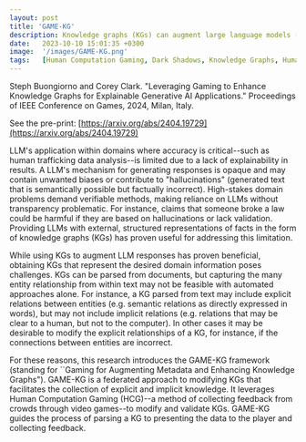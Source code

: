```yaml
---
layout: post
title: 'GAME-KG'
description: Knowledge graphs (KGs) can augment large language models (LLMs) while also providing an explainable set of facts that can be inspected by a human. Explainability is particularly valuable for domains that may otherwise avoid LLMs because of hallucinations, such as human trafficking data analysis. Creating KGs poses challenges, however. KGs parsed from documents may include explicit connections (those directly stated in a document) but miss implicit connections (those evident to a human, but not directly stated). This research introduces GAME-KG, an approach to modifying explicit and implicit KG connections by crowdsourcing feedback through video games.
date:   2023-10-10 15:01:35 +0300
image:  '/images/GAME-KG.png'
tags:   [Human Computation Gaming, Dark Shadows, Knowledge Graphs, Human in the Loop, NLP]
---
```


Steph Buongiorno and Corey Clark. "Leveraging Gaming to Enhance Knowledge Graphs for Explainable Generative AI Applications." Proceedings of IEEE Conference on Games, 2024, Milan, Italy. 

See the pre-print: [https://arxiv.org/abs/2404.19729](https://arxiv.org/abs/2404.19729) 

LLM's application within domains where accuracy is critical--such as human trafficking data analysis--is limited due to a lack of explainability in results. A LLM's mechanism for generating responses is opaque and may contain unwanted biases or contribute to "hallucinations" (generated text that is semantically possible but factually incorrect). High-stakes domain problems demand verifiable methods, making reliance on LLMs without transparency problematic. For instance, claims that someone broke a law could be harmful if they are based on hallucinations or lack validation. Providing LLMs with external, structured representations of facts in the form of knowledge graphs (KGs) has proven useful for addressing this limitation.

While using KGs to augment LLM responses has proven beneficial, obtaining KGs that represent the desired domain information poses challenges. KGs can be parsed from documents, but capturing the many entity relationship from within text may not be feasible with automated approaches alone. For instance, a KG parsed from text may include explicit relations between entities (e.g. semantic relations as directly expressed in words), but may not include implicit relations (e.g. relations that may be clear to a human, but not to the computer). In other cases it may be desirable to modify the explicit relationships of a KG, for instance, if the connections between entities are incorrect. 

For these reasons, this research introduces the GAME-KG framework (standing for ``Gaming for Augmenting Metadata and Enhancing Knowledge Graphs"). GAME-KG is a federated approach to modifying KGs that facilitates the collection of explicit and implicit knowledge. It leverages Human Computation Gaming (HCG)--a method of collecting feedback from crowds through video games--to modify and validate KGs. GAME-KG guides the process of parsing a KG to presenting the data to the player and collecting feedback. 
